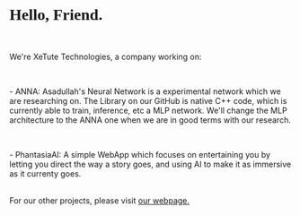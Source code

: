 <link href="https://fonts.googleapis.com/css2?family=Orbitron:wght@400..900&display=swap" rel="stylesheet">
<h1 style="font-family: 'Orbitron';"><strong>Hello, Friend.</strong></h1><br>
<p>We're XeTute Technologies, a company working on:</p><br>
<p>- ANNA: Asadullah's Neural Network is a experimental network which we are researching on. The Library on our GitHub is native C++ code, which is currently able to train, inference, etc a MLP network. We'll change the MLP architecture to the ANNA one when we are in good terms with our research.</p><br>
<p>- PhantasiaAI: A simple WebApp which focuses on entertaining you by letting you direct the way a story goes, and using AI to make it as immersive as it currenty goes.</p><br>
For our other projects, please visit <a href="https://xetute.com/">our webpage.</a>
